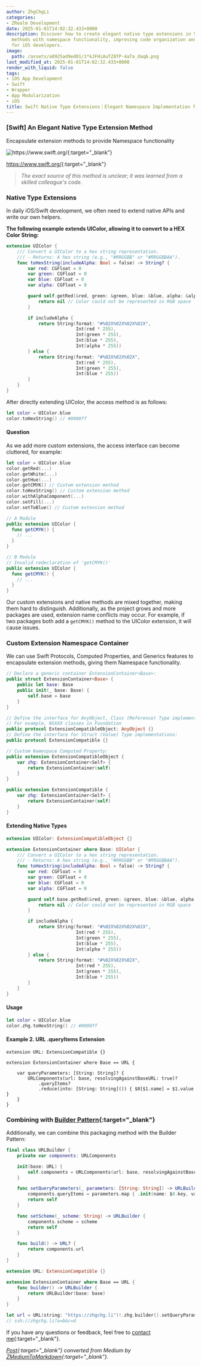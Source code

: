 ```yaml
---
author: ZhgChgLi
categories:
- ZRealm Development
date: 2025-01-01T14:02:32.433+0000
description: Discover how to create elegant native type extensions in Swift by encapsulating
  methods with namespace functionality, improving code organization and maintainability
  for iOS developers.
image:
  path: /assets/a8925ad9ed01/1*kJFHiAuTZ8TP-4aTa_daqA.png
last_modified_at: 2025-01-01T14:02:32.433+0000
render_with_liquid: false
tags:
- iOS App Development
- Swift
- Wrapper
- App Modularization
- iOS
title: Swift Native Type Extensions｜Elegant Namespace Implementation for Cleaner Code
---
```


### [Swift] An Elegant **Native Type Extension Method**

Encapsulate extension methods to provide Namespace functionality

![<https://www.swift.org/>{:target="_blank"}](/assets/a8925ad9ed01/1*kJFHiAuTZ8TP-4aTa_daqA.png)

<https://www.swift.org/>{:target="_blank"}

> *The exact source of this method is unclear; it was learned from a skilled colleague's code.*

### Native Type Extensions

In daily iOS/Swift development, we often need to extend native APIs and write our own helpers.

**The following example extends UIColor, allowing it to convert to a HEX Color String:**

```swift
extension UIColor {
    /// Convert a UIColor to a hex string representation.
    /// - Returns: A hex string (e.g., "#RRGGBB" or "#RRGGBBAA").
    func toHexString(includeAlpha: Bool = false) -> String? {
        var red: CGFloat = 0
        var green: CGFloat = 0
        var blue: CGFloat = 0
        var alpha: CGFloat = 0

        guard self.getRed(&red, green: &green, blue: &blue, alpha: &alpha) else {
            return nil // Color could not be represented in RGB space
        }

        if includeAlpha {
            return String(format: "#%02X%02X%02X%02X",
                          Int(red * 255),
                          Int(green * 255),
                          Int(blue * 255),
                          Int(alpha * 255))
        } else {
            return String(format: "#%02X%02X%02X",
                          Int(red * 255),
                          Int(green * 255),
                          Int(blue * 255))
        }
    }
}
```

After directly extending UIColor, the access method is as follows:

```swift
let color = UIColor.blue
color.toHexString() // #0000ff
```

#### Question

As we add more custom extensions, the access interface can become cluttered, for example:

```swift
let color = UIColor.blue
color.getRed(...)
color.getWhite(...)
color.getHue(...)
color.getCMYK() // Custom extension method
color.toHexString() // Custom extension method
color.withAlphaComponent(...)
color.setFill(...)
color.setToBlue() // Custom extension method

// A Module
public extension UIColor {
  func getCMYK() {
    // ...
  }
}

// B Module
// Invalid redeclaration of 'getCMYK()'
public extension UIColor {
  func getCMYK() {
    // ...
  }
}
```

Our custom extensions and native methods are mixed together, making them hard to distinguish. Additionally, as the project grows and more packages are used, extension name conflicts may occur. For example, if two packages both add a `getCMYK()` method to the UIColor extension, it will cause issues.

### Custom Extension Namespace Container

We can use Swift Protocols, Computed Properties, and Generics features to encapsulate extension methods, giving them Namespace functionality.

```swift
// Declare a generic container ExtensionContainer<Base>:
public struct ExtensionContainer<Base> {
    public let base: Base
    public init(_ base: Base) {
        self.base = base
    }
}

// Define the interface for AnyObject, Class (Reference) Type implementations:
// For example, NSXXX classes in Foundation
public protocol ExtensionCompatibleObject: AnyObject {}
// Define the interface for Struct (Value) Type implementations:
public protocol ExtensionCompatible {}

// Custom Namespace Computed Property:
public extension ExtensionCompatibleObject {
    var zhg: ExtensionContainer<Self> {
        return ExtensionContainer(self)
    }
}

public extension ExtensionCompatible {
    var zhg: ExtensionContainer<Self> {
        return ExtensionContainer(self)
    }
}
```

#### Extending Native Types

```swift
extension UIColor: ExtensionCompatibleObject {}

extension ExtensionContainer where Base: UIColor {
    /// Convert a UIColor to a hex string representation.
    /// - Returns: A hex string (e.g., "#RRGGBB" or "#RRGGBBAA").
    func toHexString(includeAlpha: Bool = false) -> String? {
        var red: CGFloat = 0
        var green: CGFloat = 0
        var blue: CGFloat = 0
        var alpha: CGFloat = 0

        guard self.base.getRed(&red, green: &green, blue: &blue, alpha: &alpha) else {
            return nil // Color could not be represented in RGB space
        }

        if includeAlpha {
            return String(format: "#%02X%02X%02X%02X",
                          Int(red * 255),
                          Int(green * 255),
                          Int(blue * 255),
                          Int(alpha * 255))
        } else {
            return String(format: "#%02X%02X%02X",
                          Int(red * 255),
                          Int(green * 255),
                          Int(blue * 255))
        }
    }
}
```

#### Usage

```swift
let color = UIColor.blue
color.zhg.toHexString() // #0000ff
```

#### Example 2. URL .queryItems Extension

```
extension URL: ExtensionCompatible {}

extension ExtensionContainer where Base == URL {
    
    var queryParameters: [String: String]? {
        URLComponents(url: base, resolvingAgainstBaseURL: true)?
            .queryItems?
            .reduce(into: [String: String]()) { $0[$1.name] = $1.value }
    }
}
```

### Combining with [Builder Pattern](https://refactoring.guru/design-patterns/builder){:target="_blank"}

Additionally, we can combine this packaging method with the Builder Pattern:

```swift
final class URLBuilder {
    private var components: URLComponents

    init(base: URL) {
        self.components = URLComponents(url: base, resolvingAgainstBaseURL: true)!
    }

    func setQueryParameters(_ parameters: [String: String]) -> URLBuilder {
        components.queryItems = parameters.map { .init(name: $0.key, value: $0.value) }
        return self
    }

    func setScheme(_ scheme: String) -> URLBuilder {
        components.scheme = scheme
        return self
    }

    func build() -> URL? {
        return components.url
    }
}

extension URL: ExtensionCompatible {}

extension ExtensionContainer where Base == URL {
    func builder() -> URLBuilder {
        return URLBuilder(base: base)
    }
}

let url = URL(string: "https://zhgchg.li")!.zhg.builder().setQueryParameters(["a": "b", "c": "d"]).setScheme("ssh").build()
// ssh://zhgchg.li?a=b&c=d
```

If you have any questions or feedback, feel free to [contact me](https://www.zhgchg.li/contact){:target="_blank"}.

*[Post](https://medium.com/zrealm-ios-dev/swift-%E4%B8%80%E5%80%8B%E5%84%AA%E9%9B%85%E7%9A%84%E5%8E%9F%E7%94%9F%E9%A1%9E%E5%9E%8B%E6%93%B4%E5%B1%95%E6%96%B9%E5%BC%8F-a8925ad9ed01){:target="_blank"} converted from Medium by [ZMediumToMarkdown](https://github.com/ZhgChgLi/ZMediumToMarkdown){:target="_blank"}.*